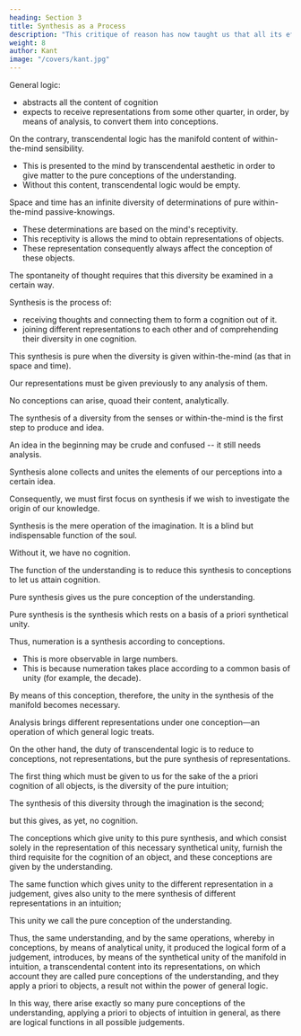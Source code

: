 ```yaml
---
heading: Section 3
title: Synthesis as a Process
description: "This critique of reason has now taught us that all its efforts to extend the bounds of knowledge are utterly fruitless"
weight: 8
author: Kant
image: "/covers/kant.jpg"
---
```




<!-- SS 6. SECTION III. Of The Pure Conceptions of the Understanding, or Categories -->

General logic:
- abstracts all the content of cognition
- expects to receive representations from some other quarter, in order, by means of analysis, to convert them into conceptions.

On the contrary, transcendental logic has the manifold content of within-the-mind sensibility.
- This is presented to the mind by transcendental aesthetic in order to give matter to the pure conceptions of the understanding.
- Without this content, transcendental logic would be empty.

 <!-- would have no content, and be therefore utterly void.  -->

Space and time has an infinite diversity of determinations of pure within-the-mind passive-knowings. 
- These determinations are based on the mind's receptivity.
- This receptivity is allows the mind to obtain representations of objects.
- These representation consequently always affect the conception of these objects.

 <!-- a priori intuition, but are nevertheless the condition of  -->


The spontaneity of thought requires that this diversity be examined in a certain way.

<!--  manner, received into the mind, and connected, in order afterwards 

 . This Process I call  -->

Synthesis is the process of:
- receiving thoughts and connecting them to form a cognition out of it.
- joining different representations to each other and of comprehending their diversity in one cognition.

<!-- By the word synthesis, in its most general signification, I understand the process of  -->

This synthesis is pure when the diversity is given within-the-mind (as that in space and time).

Our representations must be given previously to any analysis of them.

No conceptions can arise, quoad their content, analytically. 

 

 <!-- of a cognition, which in its beginning,  -->

The synthesis of a diversity from the senses or within-the-mind is the first step to produce and idea.

An idea in the beginning may be crude and confused -- it still needs analysis. 

 <!-- cognitions content-->
Synthesis alone collects and unites the elements of our perceptions into a certain idea.

Consequently, we must first focus on synthesis if we wish to investigate the origin of our knowledge.

Synthesis is the mere operation of the imagination. It is a blind but indispensable function of the soul.

Without it, we have no cognition. 

<!-- , but of the working of which we are seldom even conscious.  -->

The function of the understanding is to reduce this synthesis to conceptions to let us attain cognition.

<!-- This lets us attain to , in the proper meaning of the term. -->

Pure synthesis gives us the pure conception of the understanding.

Pure synthesis is the synthesis which rests on a basis of a priori synthetical unity. 

Thus, numeration is a synthesis according to conceptions.
- This is more observable in large numbers.
- This is because numeration takes place according to a common basis of unity (for example, the decade).

By means of this conception, therefore, the unity in the synthesis of the manifold becomes necessary.

Analysis brings different representations under one conception—an operation of which general logic treats. 

On the other hand, the duty of transcendental logic is to reduce to conceptions, not representations, but the pure synthesis of representations.

The first thing which must be given to us for the sake of the a priori cognition of all objects, is the diversity of the pure intuition; 

The synthesis of this diversity through the imagination is the second;

but this gives, as yet, no cognition.

The conceptions which give unity to this pure synthesis, and which consist solely in the representation of this necessary synthetical unity, furnish the third requisite for the cognition of an object, and these conceptions are given by the understanding.

The same function which gives unity to the different representation in a judgement, gives also unity to the mere synthesis of different representations in an intuition;

This unity we call the pure conception of the understanding. 

Thus, the same understanding, and by the same operations, whereby in conceptions, by means of analytical unity, it produced the logical form of a judgement, introduces, by means of the synthetical unity of the manifold in intuition, a transcendental content into its representations, on which account they are called pure conceptions of the understanding, and they apply a priori to objects, a result not within the power of general logic.

In this way, there arise exactly so many pure conceptions of the understanding, applying a priori to objects of intuition in general, as there are logical functions in all possible judgements. 

